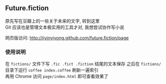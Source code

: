 
## Future.fiction

原先写在豆瓣上的一些关于未来的文字, 转到这里  
Git 应该也是管理文本极实用的工具才对, 我想尝试协作写小说  

网页版访问: http://jiyinyiyong.github.com/future.fiction/page  

### 使用说明

在 `fictions/` 文件下写 `.fic .fict .fiction` 结尾的文本保存
之后在 `fictions/` 目录下运行 `coffee index.coffee` 刷新一遍索引  
再用 Chrome 访问 `page/index.html` 即可查看效果了  

